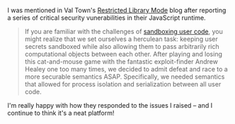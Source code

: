 I was mentioned in Val Town's [Restricted Library Mode](https://blog.val.town/blog/restricted-library-mode) blog after reporting a series of critical security vunerabilities in their JavaScript runtime.

> If you are familiar with the challenges of [sandboxing user code](https://healeycodes.com/sandboxing-javascript-code), you might realize that we set ourselves a herculean task: keeping user secrets sandboxed while also allowing them to pass arbitrarily rich computational objects between each other. After playing and losing this cat-and-mouse game with the fantastic exploit-finder Andrew Healey one too many times, we decided to admit defeat and race to a more securable semantics ASAP. Specifically, we needed semantics that allowed for process isolation and serialization between all user code.

I'm really happy with how they responded to the issues I raised – and I continue to think it's a neat platform!
